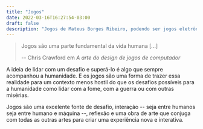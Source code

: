 ```yaml
---
title: "Jogos"
date: 2022-03-16T16:27:54-03:00
draft: false
description: "Jogos de Mateus Borges Ribeiro, podendo ser jogos eletrônicos, de cartas, de tabuleiro ou apenas brincadeiras"
---
```


> Jogos são uma parte fundamental da vida humana [...]
>
> -- Chris Crawford em *A arte do design de jogos de computador*

A ideia de lidar com um desafio e superá-lo é algo que sempre acompanhou a humanidade.
E os jogos são uma forma de trazer essa realidade para um contexto menos hostil do que os desafios possíveis para a humanidade como lidar com a fome, com a guerra ou com outras misérias.

Jogos são uma excelente fonte de desafio, interação -- seja entre humanos seja entre humano e máquina --, reflexão e uma obra de arte que conjuga com todas as outras artes para criar uma experiência nova e interativa.
